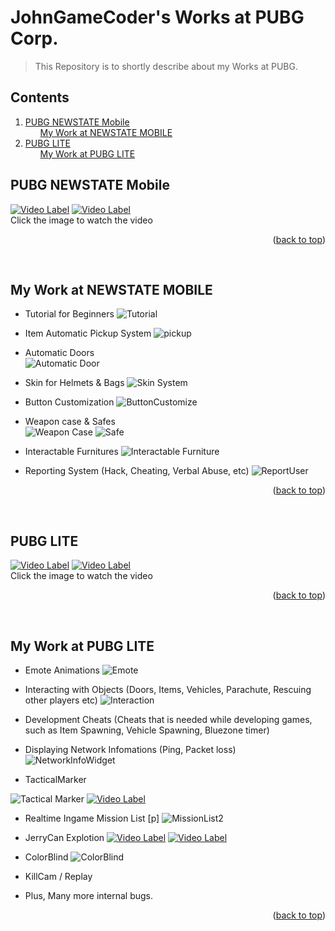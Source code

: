 <div id="top"></div>

# JohnGameCoder's Works at PUBG Corp.
  > This Repository is to shortly describe about my Works at PUBG. 

## Contents
  <ol>
    <li>
      <a href="#pubg-newstate-mobile">PUBG NEWSTATE Mobile</a>
        <ul><a href="#my-work-at-newstate-mobile"> My Work at NEWSTATE MOBILE</a></ul>
    </li>
    <li>
      <a href="#pubg-lite">PUBG LITE </a> 
        <ul><a href="#my-work-at-pubg-lite"> My Work at PUBG LITE</a></ul>
    </li>
  </ol>



## PUBG NEWSTATE Mobile
  [![Video Label](http://img.youtube.com/vi/htld_r86pfI/0.jpg)](https://youtu.be/htld_r86pfI) [![Video Label](http://img.youtube.com/vi/sJ4GFIVX1z4/0.jpg)](https://youtu.be/sJ4GFIVX1z4) <br />
Click the image to watch the video
<p align="right">(<a href="#top">back to top</a>)</p><br />

## My Work at NEWSTATE MOBILE
  * Tutorial for Beginners
  ![Tutorial](https://user-images.githubusercontent.com/35551084/163388580-93b3fdc2-3bc6-4b56-8341-c83ac28f2061.JPG) <br />

  * Item Automatic Pickup System 
  ![pickup](https://user-images.githubusercontent.com/35551084/163388905-25c51e04-5836-48bb-924f-35cb0531ff25.JPG) <br />

  * Automatic Doors <br />
  ![Automatic Door](https://user-images.githubusercontent.com/35551084/163410983-2ef27444-9eb5-41d7-8008-180dd3e1513a.JPG)

  * Skin for Helmets & Bags
  ![Skin System](https://user-images.githubusercontent.com/35551084/163411137-f8f81185-f6ff-43e8-a8f2-19b6cf927e40.JPG)

  * Button Customization
  ![ButtonCustomize](https://user-images.githubusercontent.com/35551084/163411391-d6a82ae8-dc1b-4477-bd91-a6eae9ebbe02.jpg)

  * Weapon case & Safes <br />
  ![Weapon Case](https://user-images.githubusercontent.com/35551084/163411601-6dfb9b76-8f18-4640-9c21-f963ff65adae.JPG)
  ![Safe](https://user-images.githubusercontent.com/35551084/163411635-7fe30105-5b8d-44eb-95f5-96a563cc7312.JPG)

  * Interactable Furnitures
  ![Interactable Furniture](https://user-images.githubusercontent.com/35551084/163411805-d4ff4f73-1a65-4a28-b9fd-5536abe836fd.JPG)

  * Reporting System (Hack, Cheating, Verbal Abuse, etc)
  ![ReportUser](https://user-images.githubusercontent.com/35551084/163412370-2075fe35-ceb2-4cc3-a6a7-144ac9a79d87.jpg)


<p align="right">(<a href="#top">back to top</a>)</p><br />

## PUBG LITE
  [![Video Label](http://img.youtube.com/vi/vl4CuBw85f8/0.jpg)](https://youtu.be/vl4CuBw85f8) [![Video Label](http://img.youtube.com/vi/-oxXpfVK9rY/0.jpg)](https://youtu.be/-oxXpfVK9rY) <br />
Click the image to watch the video
<p align="right">(<a href="#top">back to top</a>)</p><br />

## My Work at PUBG LITE
  * Emote Animations
  ![Emote](https://user-images.githubusercontent.com/35551084/71655966-b5f2bc00-2d7c-11ea-8d13-852b2daf54b1.jpg) <br />

  * Interacting with Objects (Doors, Items, Vehicles, Parachute, Rescuing other players etc)
  ![Interaction](https://user-images.githubusercontent.com/35551084/71656751-f9025e80-2d7f-11ea-860d-b0b5b328c1ce.jpg) <br />

  * Development Cheats 
  (Cheats that is needed while developing games, such as  Item Spawning, Vehicle Spawning, Bluezone timer) <br />

  * Displaying Network Infomations (Ping, Packet loss)
  ![NetworkInfoWidget](https://user-images.githubusercontent.com/35551084/71655537-98245780-2d7a-11ea-8f77-f16c886af218.JPG) <br />

  * TacticalMarker

  ![Tactical Marker](https://user-images.githubusercontent.com/35551084/71655659-1aad1700-2d7b-11ea-9dcd-6ca92152d396.JPG) 
  [![Video Label](http://img.youtube.com/vi/wUi2X_2ozvM/0.jpg)](https://youtu.be/wUi2X_2ozvM) <br />

  * Realtime Ingame Mission List [p]
  ![MissionList2](https://user-images.githubusercontent.com/35551084/71657363-e178a500-2d82-11ea-9a68-fce944a3249a.jpg) <br />

  * JerryCan Explotion
  [![Video Label](http://img.youtube.com/vi/U8yg96qlk1c/0.jpg)](https://youtu.be/U8yg96qlk1c)
  [![Video Label](http://img.youtube.com/vi/WHcISFdyFGI/0.jpg)](https://youtu.be/WHcISFdyFGI)

  * ColorBlind
  ![ColorBlind](https://user-images.githubusercontent.com/35551084/71657148-f9035e00-2d81-11ea-847b-8bfdb56f4f5d.jpg) <br />

  * KillCam / Replay <br />

  * Plus, Many more internal bugs. 
<p align="right">(<a href="#top">back to top</a>)</p><br />





